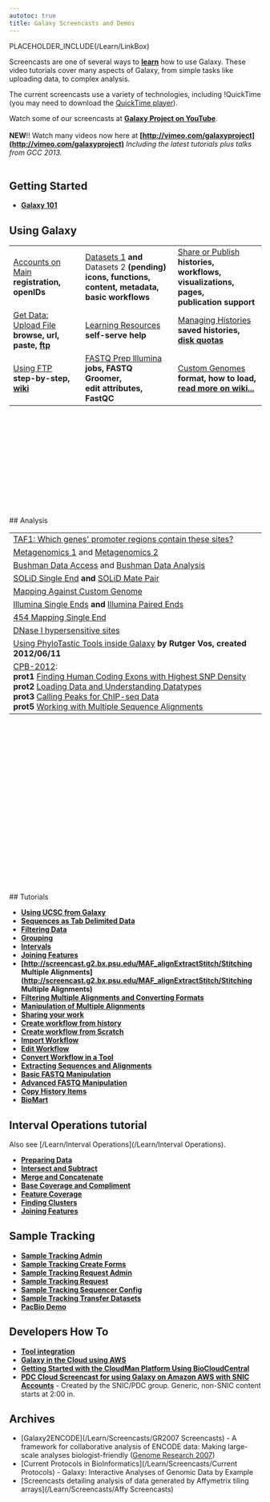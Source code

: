 ```yaml
---
autotoc: true
title: Galaxy Screencasts and Demos
---
```



PLACEHOLDER_INCLUDE(/Learn/LinkBox)
<div class='left'></div>

Screencasts are one of several ways to **[learn](/src/Learn/index.md)** how to use Galaxy.  These video tutorials cover many aspects of Galaxy, from simple tasks like uploading data, to complex analysis.

The current screencasts use a variety of technologies, including !QuickTime (you may need to download the [QuickTime player](http://www.apple.com/quicktime/download/)).

Watch some of our screencasts at **[Galaxy Project on YouTube](http://www.youtube.com/user/nekrut/videos)**.
<br />
<br />
**NEW**!! Watch many videos now here at **[http://vimeo.com/galaxyproject](http://vimeo.com/galaxyproject)**
*Including the latest tutorials plus talks from GCC 2013.*
<br />
<br />
## Getting Started

* **[Galaxy 101](http://screencast.g2.bx.psu.edu/galaxy101/)**

## Using Galaxy
<div class='left'> 
<table>
  <tr>
    <td> </strong><a href='http://vimeo.com/galaxyproject/accounts'>Accounts on Main</a><strong><br /> registration, openIDs</td>
    <td> </strong><a href='http://vimeo.com/galaxyproject/datasets1'>Datasets 1</a><strong> and </strong>Datasets 2<strong> (pending) <br /> icons, functions, <br /> content, metadata, <br /> basic workflows </td>
    <td> </strong><a href='http://vimeo.com/galaxyproject/sharepublish'>Share or Publish</a><strong> <br /> histories, workflows, <br /> visualizations, pages, <br /> publication support </td>
  </tr>
  <tr>
    <td> </strong><a href='http://vimeo.com/galaxyproject/upload'>Get Data: Upload File</a><strong> <br /> browse, url, paste, <a href='http://screencast.g2.bx.psu.edu/quickie_17_ftp_upload/flow.html'>ftp</a> </td>
    <td> </strong><a href='http://vimeo.com/galaxyproject/learning'>Learning Resources</a><strong> <br /> self-serve help </td>
    <td> </strong><a href='http://vimeo.com/galaxyproject/managehistories'>Managing Histories</a><strong> <br /> saved histories, <a href='/Main'>disk quotas</a> </td>
  </tr>
  <tr>
    <td> </strong><a href='http://screencast.g2.bx.psu.edu/quickie_17_ftp_upload/flow.html'>Using FTP</a><strong> <br /> step-by-step, <a href='/FTPUpload'> wiki</a> </td>
    <td> </strong><a href='http://vimeo.com/galaxyproject/fastqprep'>FASTQ Prep Illumina</a><strong> <br /> jobs, FASTQ Groomer, <br /> edit attributes, FastQC </td>
    <td> </strong><a href='http://vimeo.com/galaxyproject/customgenome'>Custom Genomes</a><strong> <br /> format, how to load, <br /> <a href='/Learn/CustomGenomes'>read more on wiki...</a></td>
  </tr>
</table>

</div>
<br />
<br />
<br />
<br />
<br />
<br />
<br />
<br />
<br />
<br />
<br />
<br />
## Analysis
<div class='left'>
<table>
  <tr>
    <td> </strong><a href='http://screencast.g2.bx.psu.edu/flash/TAF1.html'>TAF1: Which genes' promoter regions contain these sites?</a><strong> </td>
  </tr>
  <tr>
    <td> </strong><a href='http://screencast.g2.bx.psu.edu/flash/mg_screencast_1.html'>Metagenomics 1</a> and <a href='http://screencast.g2.bx.psu.edu/flash/mg_screencast_2.html'>Metagenomics 2</a><strong> </td>
  </tr>
  <tr>
    <td> </strong><a href='http://screencast.g2.bx.psu.edu/bushman_access/flow.html'>Bushman Data Access</a> and <a href='http://screencast.g2.bx.psu.edu/bushman_analysis/flow.html'>Bushman Data Analysis</a><strong> </td>
  </tr>
  <tr>
    <td> </strong><a href='http://screencast.g2.bx.psu.edu/quickie8_solid_single_end/flow.html'>SOLiD Single End</a><strong> and </strong><a href='http://screencast.g2.bx.psu.edu/quickie9_solid_mate_pair/flow.html'>SOLiD Mate Pair</a><strong> </td>
  </tr>
  <tr>
    <td> </strong><a href='http://screencast.g2.bx.psu.edu/quickie10_custom_genome/flow.html'>Mapping Against Custom Genome</a><strong> </td>
  </tr>
  <tr>
    <td> </strong><a href='http://screencast.g2.bx.psu.edu/quickie_11_illumina_se/flow.html'>Illumina Single Ends</a><strong> and </strong><a href='http://screencast.g2.bx.psu.edu/quickie12_illumina_pe/flow.html'>Illumina Paired Ends</a><strong> </td>
  </tr>
  <tr>
    <td> </strong><a href='http://screencast.g2.bx.psu.edu/quickie_15_lastz_frag/flow.html'>454 Mapping Single End</a><strong> </td>
  </tr>
  <tr>
    <td> </strong><a href='http://screencast.g2.bx.psu.edu/DNaseIHSS/'>DNase I hypersensitive sites</a><strong> </td>
  </tr>
  <tr>
    <td> </strong><a href='http://www.youtube.com/watch?v=kMME658xOu4&feature=youtu.be'>Using PhyloTastic Tools inside Galaxy</a><strong> by Rutger Vos, created 2012/06/11 </td>
  </tr>
  <tr>
    <td> </strong><a href='http://main.g2.bx.psu.edu/u/galaxyproject/p/using-galaxy-2012'>CPB-2012</a>:<strong> <br /> prot1 </strong><a href='http://vimeo.com/galaxyproject/cbp-usinggalaxy1'>Finding Human Coding Exons with Highest SNP Density</a><strong> <br /> prot2 </strong><a href='http://vimeo.com/galaxyproject/cbp-usinggalaxy2'>Loading Data and Understanding Datatypes</a><strong> <br /> prot3 </strong><a href='http://vimeo.com/galaxyproject/cbp-usinggalaxy3'>Calling Peaks for ChIP-seq Data</a><strong> <br /> prot5 </strong><a href='http://vimeo.com/galaxyproject/cbp-usinggalaxy5'>Working with Multiple Sequence Alignments</a><strong> </td>
  </tr>
</table>

</div>
<br />
<br />
<br />
<br />
<br />
<br />
<br />
<br />
<br />
<br />
<br />
<br />
<br />
<br />
<br />
<br />
<br />
<br />
<br />
<br />
## Tutorials

* **[Using UCSC from Galaxy](http://screencast.g2.bx.psu.edu/UCSC2Galaxy/)**
* **[Sequences as Tab Delimited Data](http://screencast.g2.bx.psu.edu/quickie1_TabSeq/flow.html)** 
* **[Filtering Data](http://screencast.g2.bx.psu.edu/microFilterTabData/)**
* **[Grouping](http://screencast.g2.bx.psu.edu/quickie2_Grouping/flow.html)** 
* **[Intervals](http://screencast.g2.bx.psu.edu/quickie3_Intervals/flow.html)**
* **[Joining Features](http://screencast.g2.bx.psu.edu/quickie5_join/flow.html)**
* **[http://screencast.g2.bx.psu.edu/MAF_alignExtractStitch/Stitching Multiple Alignments](http://screencast.g2.bx.psu.edu/MAF_alignExtractStitch/Stitching Multiple Alignments)**
* **[Filtering Multiple Alignments and Converting Formats](http://screencast.g2.bx.psu.edu/MAF_alignFilterConvert/)**
* **[Manipulation of Multiple Alignments](http://screencast.g2.bx.psu.edu/MAF_manipulation)**
* **[Sharing your work](http://screencast.g2.bx.psu.edu/flash/Sharing.html)**
* **[Create workflow from history](http://screencast.g2.bx.psu.edu/flash/WorkflowFromHistory.html)** 
* **[Create workflow from Scratch](http://screencast.g2.bx.psu.edu/flash/WorkflowFromScratch.html)**
* **[Import Workflow](http://screencast.g2.bx.psu.edu/mt-workflowImport/)**
* **[Edit Workflow](http://screencast.g2.bx.psu.edu/GR_WF_4B/)**
* **[Convert Workflow in a Tool](http://screencast.g2.bx.psu.edu/GR_WF_6/)**
* **[Extracting Sequences and Alignments](http://screencast.g2.bx.psu.edu/flash/SeqAlign.html)**
* **[Basic FASTQ Manipulation](http://screencast.g2.bx.psu.edu/quickie_13_fastq_basic/flow.html)** 
* **[Advanced FASTQ Manipulation](http://screencast.g2.bx.psu.edu/quickie_14_fastq_adv/flow.html)** 
* **[Copy History Items](http://screencast.g2.bx.psu.edu/quickie_16_copyingHistoryItems/index.html)**
* **[BioMart](http://screencast.g2.bx.psu.edu/BioMart2Galaxy/)**


## Interval Operations tutorial

Also see [/Learn/Interval Operations](/Learn/Interval Operations).

* **[Preparing Data](http://screencast.g2.bx.psu.edu/GOPS_PrepareData/)**
* **[Intersect and Subtract](http://screencast.g2.bx.psu.edu/GOPS_IntersectSubtract/)**
* **[Merge and Concatenate](http://screencast.g2.bx.psu.edu/GOPS_MergeConcatenate/)**
* **[Base Coverage and Compliment](http://screencast.g2.bx.psu.edu/GOPS_BaseCoverageComplement/)**
* **[Feature Coverage](http://screencast.g2.bx.psu.edu/GOPS_Coverage/)**
* **[Finding Clusters](http://screencast.g2.bx.psu.edu/GOPS_Cluster/)**
* **[Joining Features](http://screencast.g2.bx.psu.edu/quickie5_join/flow.htm)** 


## Sample Tracking

* **[Sample Tracking Admin](http://screencast.g2.bx.psu.edu/sample_tracking/admin_tasks.html)**
* **[Sample Tracking Create Forms](http://screencast.g2.bx.psu.edu/sample_tracking/create_forms.html)**
* **[Sample Tracking Request Admin](http://screencast.g2.bx.psu.edu/sample_tracking/create_request_admin.html)**
* **[Sample Tracking Request](http://screencast.g2.bx.psu.edu/sample_tracking/create_request.html)**
* **[Sample Tracking Sequencer Config](http://screencast.g2.bx.psu.edu/sample_tracking/create_seq_conf.html)**
* **[Sample Tracking Transfer Datasets](http://screencast.g2.bx.psu.edu/sample_tracking/create_transfer_datasets.html)**
* **[PacBio Demo](http://screencast.g2.bx.psu.edu/pacBio-demo/)**

## Developers How To

* **[Tool integration](http://screencast.g2.bx.psu.edu/toolIntegration/)**
* **[Galaxy in the Cloud using AWS](http://screencast.g2.bx.psu.edu/cloud/)**
* **[Getting Started with the CloudMan Platform Using BioCloudCentral](http://www.youtube.com/watch?v=AKu_CbbgEj0)**
* **[PDC Cloud Screencast for using Galaxy on Amazon AWS with SNIC Accounts](http://www.youtube.com/watch?v=Jzp0D2dTbbo)** - Created by the SNIC/PDC group.  Generic, non-SNIC content starts at 2:00 in.


## Archives

* [Galaxy2ENCODE](/Learn/Screencasts/GR2007 Screencasts) - A framework for collaborative analysis of ENCODE data: Making large-scale analyses biologist-friendly ([Genome Research 2007](http://www.genome.org/cgi/content/full/17/6/960))
* [Current Protocols in BioInformatics](/Learn/Screencasts/Current Protocols) - Galaxy: Interactive Analyses of Genomic Data by Example
* [Screencasts detailing analysis of data generated by Affymetrix tiling arrays](/Learn/Screencasts/Affy Screencasts)
